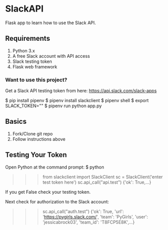 # SlackAPI

Flask app to learn how to use the Slack API.

## Requirements
1. Python 3.x
2. A free Slack account with API access
3. Slack testing token
4. Flask web framework

### Want to use this project?

Get a Slack API testing token from here:
https://api.slack.com/slack-apps

$ pip install pipenv
$ pipenv install slackclient
$ pipenv shell
$ export SLACK_TOKEN="<your token goes here>"
$ pipenv run python app.py



## Basics

1. Fork/Clone git repo
2. Follow instructions above

## Testing Your Token

Open Python at the command prompt:
$ python
>>> from slackclient import SlackClient
>>> sc = SlackClient('enter test token here')
>>> sc.api_call("api.test")
{'ok': True,...}

If you get False check your testing token.

Next check for authorization to the Slack account:
>>> sc.api_call("auth.test")
{'ok': True, 'url': 'https://pygirls.slack.com/', 'team': 'PyGirls', 'user':  'jessicabrock03', 'team_id': 'T8FCP5E8K',...}

